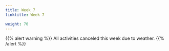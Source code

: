 ```yaml
---
title: Week 7
linktitle: Week 7

weight: 70
---
```


{{% alert warning %}}
All activities canceled this week due to weather.
{{% /alert %}}